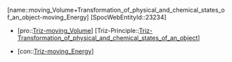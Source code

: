 ﻿---
type: TrizContradiction
aliases:
- moving_Volume+Transformation_of_physical_and_chemical_states_of_an_object-moving_Energy
license: CC BY-SA 4.0
copyright: https://github.com/SpocWeb
IsDeleted: false
IsReadOnly: false
Confidential: public
tags: 
- Triz/Contradiction
---
[name::moving_Volume+Transformation_of_physical_and_chemical_states_of_an_object-moving_Energy]
[SpocWebEntityId::23234]
+ [pro::[Triz-moving_Volume](tech/Triz/Parameter/Triz-moving_Volume.md)]
[Triz-Principle::[Triz-Transformation_of_physical_and_chemical_states_of_an_object](tech/Triz/Principle/Triz-Transformation_of_physical_and_chemical_states_of_an_object.md)]
- [con::[Triz-moving_Energy](tech/Triz/Parameter/Triz-moving_Energy.md)]

